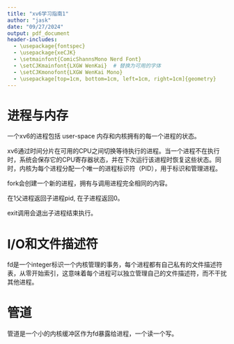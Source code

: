 ```yaml
---
title: "xv6学习指南1"
author: "jask"
date: "09/27/2024"
output: pdf_document
header-includes:
  - \usepackage{fontspec}
  - \usepackage{xeCJK}
  - \setmainfont{ComicShannsMono Nerd Font}
  - \setCJKmainfont{LXGW WenKai}  # 替换为可用的字体
  - \setCJKmonofont{LXGW WenKai Mono}
  - \usepackage[top=1cm, bottom=1cm, left=1cm, right=1cm]{geometry}
---
```


# 进程与内存

一个xv6的进程包括 user-space 内存和内核拥有的每一个进程的状态。

xv6通过时间分片在可用的CPU之间切换等待执行的进程。当一个进程不在执行时，系统会保存它的CPU寄存器状态，并在下次运行该进程时恢复这些状态。同时，内核为每个进程分配一个唯一的进程标识符（PID），用于标识和管理进程。

fork会创建一个新的进程，拥有与调用进程完全相同的内容。

在1父进程返回子进程pid, 在子进程返回0。

exit调用会退出子进程结束执行。

# I/O和文件描述符

fd是一个integer标识一个内核管理的事务，每个进程都有自己私有的文件描述符表，从零开始索引，这意味着每个进程可以独立管理自己的文件描述符，而不干扰其他进程。

# 管道

管道是一个小的内核缓冲区作为fd暴露给进程，一个读一个写。


